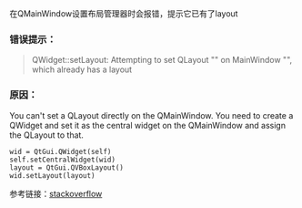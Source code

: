 <!--markdown-->在QMainWindow设置布局管理器时会报错，提示它已有了layout

### 错误提示：

>QWidget::setLayout: Attempting to set QLayout "" on MainWindow "", which already has a layout

### 原因：

You can't set a QLayout directly on the QMainWindow. You need to create a QWidget and set it as the central widget on the QMainWindow and assign the QLayout to that.
```
wid = QtGui.QWidget(self)
self.setCentralWidget(wid)
layout = QtGui.QVBoxLayout()
wid.setLayout(layout)
```

参考链接：[stackoverflow](https://stackoverflow.com/questions/37304684/qwidgetsetlayout-attempting-to-set-qlayout-on-mainwindow-which-already)
	